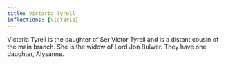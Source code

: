 ```yaml
---
title: Victaria Tyrell
inflections: [Victaria]
---
```


Victaria Tyrell is the daughter of Ser Victor Tyrell and is a distant cousin of the main branch. She is the widow of Lord Jon Bulwer. They have one daughter, Alysanne. 


